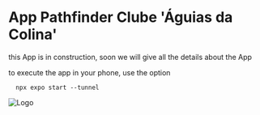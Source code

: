 # App Pathfinder Clube 'Águias da Colina'

this App is in construction, soon we will give all the details about the App

to execute the app in your phone, use the option

```http
  npx expo start --tunnel
```

![Logo](https://sg.sdasystems.org/cms/logos_clubes/16040.jpg)